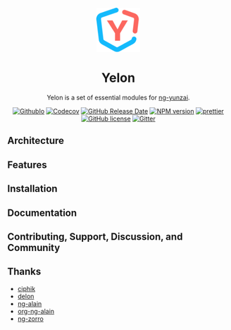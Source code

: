 <p align="center">
  <a href="https://github.com/hbyunzai/yelon">
    <img width="100" src="./_screenshot/logo.svg"/>
  </a>
</p>

<h1 align="center">
Yelon
</h1>

<div align="center">

  Yelon is a set of essential modules for [ng-yunzai](https://github.com/hbyunzai/ng-yunzai).

[![GithubIo](https://img.shields.io/github/workflow/status/hbyunzai/yelon/Deploy?label=github.io&style=flat-square
)](https://ng.yunzainfo.com)
[![Codecov](https://img.shields.io/codecov/c/github/hbyunzai/yelon?style=flat-square)](https://codecov.io/gh/hbyunzai/yelon)
[![GitHub Release Date](https://img.shields.io/github/release-date/hbyunzai/yelon.svg?style=flat-square)](https://github.com/hbyunzai/yelon/releases)
[![NPM version](https://img.shields.io/npm/v/ng-yunzai?style=flat-square)](https://www.npmjs.com/package/ng-yunzai)
[![prettier](https://img.shields.io/badge/code_style-prettier-ff69b4.svg?style=flat-square)](https://prettier.io/)
[![GitHub license](https://img.shields.io/github/license/mashape/apistatus.svg?style=flat-square)](https://github.com/hbyunzai/yelon/blob/master/LICENSE)
[![Gitter](https://img.shields.io/gitter/room/hbyunzai/yelon?style=flat-square)](https://gitter.im/ng-yunzai/community)
</div>


## Architecture
## Features
## Installation
## Documentation
## Contributing, Support, Discussion, and Community
## Thanks
- [ciphik](https://github.com/cipchk)
- [delon](https://github.com/ng-alain/delon)
- [ng-alain](https://github.com/ng-alain/ng-alain)
- [org-ng-alain](https://github.com/ng-alain)
- [ng-zorro](https://ng.ant.design)


